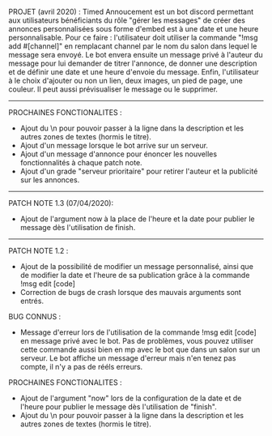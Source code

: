 PROJET (avril 2020) : Timed Annoucement est un bot discord permettant aux utilisateurs bénéficiants du rôle "gérer les messages" de créer des annonces personnalisées sous forme d'embed est à une date et une heure personnalisable.
Pour ce faire : l'utilisateur doit utiliser la commande "!msg add #[channel]" en remplacant channel par le nom du salon dans lequel le message sera envoyé. Le bot envera ensuite un message privé à l'auteur du message pour lui demander de titrer l'annonce, de donner une description et de définir une date et une heure d'envoie du message. Enfin, l'utilisateur à le choix d'ajouter ou non un lien, deux images, un pied de page, une couleur. Il peut aussi prévisualiser le message ou le supprimer.

-------------------------------------------------------

PROCHAINES FONCTIONALITES :
- Ajout du \n pour pouvoir passer à la ligne dans la description et les autres zones de textes (hormis le titre).
- Ajout d'un message lorsque le bot arrive sur un serveur.
- Ajout d'un message d'annonce pour énoncer les nouvelles fonctionnalités à chaque patch note.
- Ajout d'un grade "serveur prioritaire" pour retirer l'auteur et la publicité sur les annonces.

-----------------------------------------------------

PATCH NOTE 1.3 (07/04/2020): 
- Ajout de l'argument now à la place de l'heure et la date pour publier le message dès l'utilisation de finish.

---------------------------------------------------

PATCH NOTE 1.2 :
- Ajout de la possibilité de modifier un message personnalisé, ainsi que de modifier la date et l'heure de sa publication grâce à la commande !msg edit [code]
- Correction de bugs de crash lorsque des mauvais arguments sont entrés.

BUG CONNUS :
- Message d'erreur lors de l'utilisation de la commande !msg edit [code] en message privé avec le bot. Pas de problèmes, vous pouvez utiliser cette commande aussi bien en mp avec le bot que dans un salon sur un serveur. Le bot affiche un message d'erreur mais n'en tenez pas compte, il n'y a pas de rééls erreurs.

PROCHAINES FONCTIONALITES :
- Ajout de l'argument "now" lors de la configuration de la date et de l'heure pour publier le message dès l'utilisation de "finish".
- Ajout du \n pour pouvoir passer à la ligne dans la description et les autres zones de textes (hormis le titre).
